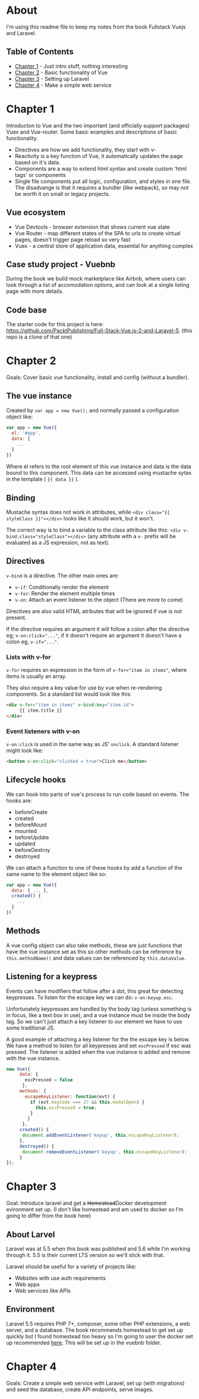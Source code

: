 # About
I'm using this readme file to keep my notes from the book Fullstack Vuejs and Laravel.

## Table of Contents
* [Chapter 1](#chapter-1) - Just intro stuff, nothing interesting
* [Chapter 2](#chapter-2) - Basic functionality of Vue
* [Chapter 3](#chapter-3) - Setting up Laravel
* [Chapter 4](#chapter-4) - Make a simple web service

# Chapter 1

Introducton to Vue and the two important (and officially support packages) Vuex and Vue-router. Some basic examples and descriptions of basic functionality. 

* Directives are how we add functionality, they start with v-
* Reactivity is a key function of Vue, it automatically updates the page based on it's data.
* Components are a way to extend html syntax and create custom 'html tags' or components
* Single file components put all logic, configuration, and styles in one file. The disadvange is that it requires a bundler (like webpack), so may not be worth it on small or legacy projects.

## Vue ecosystem
* Vue Devtools - browser extension that shows current vue state
* Vue Router - map different states of the SPA to urls to create virtual pages, doesn't trigger page reload so very fast
* Vuex - a central store of application data, essential for anything complex

## Case study project - Vuebnb
During the book we build mock marketplace like Airbnb, where users can look through a list of accomodation options, and can look at a single listing page with more details.

## Code base
The starter code for this project is here: https://github.com/PacktPublishing/Full-Stack-Vue.js-2-and-Laravel-5. (this repo is a clone of that one)

# Chapter 2

Goals: Cover basic vue functionality, install and config (without a bundler).

## The vue instance

Created by `var app = new Vue();` and normally passed a configuration object like:
```js
var app = new Vue({
  el: '#app',
  data: {
    ...
  }
})
```
Where el refers to the root element of this vue instance and data is the data bound to this component. This data can be accessed using mustache sytax in the template ( `{{ data }}` ).

## Binding
Mustache syntax does not work in attributes, while `<div class="{{ styleClass }}"></div>` looks like it should work, but it won't. 

The correct way is to bind a variable to the class attribute like this: `<div v-bind:class="styleClass"></div>` (any attribute with a `v-` prefix will be evaluated as a JS expression, not as text).

## Directives
`v-bind` is a directive. The other main ones are:
* `v-if`: Conditionally render the element
* `v-for`: Render the element multiple times
* `v-on`: Attach an event listener to the object
(There are more to come)

Directives are also valid HTML atributes that will be ignored if vue is not present.

If the directive requires an argument it will follow a colon after the directive eg; `v-on:click="..."`, if it doesn't require an argument it doesn't have a colon eg, `v-if="..."`.

### Lists with v-for
`v-for` requires an expression in the form of `v-for="item in items"`, where items is usually an array.

They also require a key value for use by vue when re-rendering components. So a standard list would look like this:
```html
<div v-for="item in items" v-bind:key="item.id">
     {{ item.title }}
</div>
```

### Event listeners with v-on
`v-on:click` is used in the same way as JS' `onclick`. A standard listener might look like:
```html
<button v-on:click="clicked = true">Click me</button>
```

## Lifecycle hooks
We can hook into parts of vue's process to run code based on events. The hooks are:
* beforeCreate
* created
* beforeMount
* mounted
* beforeUpdate
* updated
* beforeDestroy
* destroyed

We can attach a function to one of these hooks by add a function of the same name to the element object like so:
```js
var app = new Vue({
  data: { ... },
  created() {
    ...
  }
})
```
 
 ## Methods
 A vue config object can also take methods, these are just functions that have the vue instance set as this so other methods can be reference by `this.methodName()` and data values can be referenced by `this.dataValue`.

 ## Listening for a keypress
Events can have modifiers that follow after a dot, this great for detecting keypresses. To listen for the escape key we can do: `v-on:keyup.esc`.

Unfortunately keypresses are handled by the body tag (unless something is in focus, like a text box in use), and a vue instance must be inside the body tag. So we can't just attach a key listener to our element we have to use some traditional JS.

A good example of attaching a key listener for the the escape key is below. We have a method to listen for all keypresses and set `escPressed` if esc was pressed. The listener is added when the vue instance is added and remove with the vue instance.

```js
new Vue({
     data: { 
       escPressed = false
      },
     methods: { 
       escapeKeyListener: function(evt) {
         if (evt.keyCode === 27 && this.modalOpen) {
           this.escPressed = true;
         }
        }
      },
     created() {
      document.addEventListener('keyup', this.escapeKeyListener);
     },
     destroyed() {
      document.removeEventListener('keyup', this.escapeKeyListener);
     }
});
```
# Chapter 3

Goal: Introduce laravel and get a ~~Homestead~~Docker development evironment set up. (I don't like homestead and am used to docker so I'm going to differ from the book here)

## About Larvel
Laravel was at 5.5 when this book was published and 5.6 while I'm working through it. 5.5 is their current LTS version so we'll stick with that.

Laravel should be useful for a variety of projects like:
* Websites with use auth requirements
* Web apps
* Web services like APIs

## Environment
Laravel 5.5 requires PHP 7+, composer, some other PHP extensions, a web server, and a database. The book recommends homestead to get set up quickly but I found homestead too heavy so I'm going to user the docker set up recommended [here](https://medium.com/@shakyShane/laravel-docker-part-1-setup-for-development-e3daaefaf3c). This will be set up in the vuebnb folder.

# Chapter 4

Goals: Create a simple web service with Laravel, set up (with migrations) and seed the database, create API endpoints, serve images.